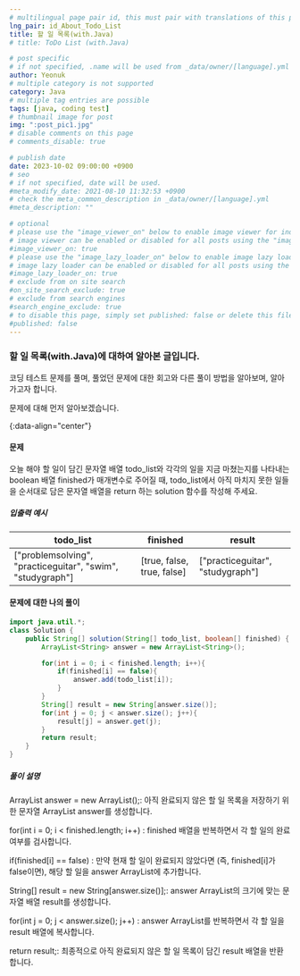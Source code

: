 ```yaml
---
# multilingual page pair id, this must pair with translations of this page. (This name must be unique)
lng_pair: id_About_Todo_List
title: 할 일 목록(with.Java)
# title: ToDo List (with.Java)

# post specific
# if not specified, .name will be used from _data/owner/[language].yml
author: Yeonuk
# multiple category is not supported
category: Java
# multiple tag entries are possible
tags: [java, coding test]
# thumbnail image for post
img: ":post_pic1.jpg"
# disable comments on this page
# comments_disable: true

# publish date
date: 2023-10-02 09:00:00 +0900
# seo
# if not specified, date will be used.
#meta_modify_date: 2021-08-10 11:32:53 +0900
# check the meta_common_description in _data/owner/[language].yml
#meta_description: ""

# optional
# please use the "image_viewer_on" below to enable image viewer for individual pages or posts (_posts/ or [language]/_posts folders).
# image viewer can be enabled or disabled for all posts using the "image_viewer_posts: true" setting in _data/conf/main.yml.
#image_viewer_on: true
# please use the "image_lazy_loader_on" below to enable image lazy loader for individual pages or posts (_posts/ or [language]/_posts folders).
# image lazy loader can be enabled or disabled for all posts using the "image_lazy_loader_posts: true" setting in _data/conf/main.yml.
#image_lazy_loader_on: true
# exclude from on site search
#on_site_search_exclude: true
# exclude from search engines
#search_engine_exclude: true
# to disable this page, simply set published: false or delete this file
#published: false
---
```


<!-- outline-start -->

### 할 일 목록(with.Java)에 대하여 알아본 글입니다.

코딩 테스트 문제를 풀며, 풀었던 문제에 대한 회고와 다른 풀이 방법을 알아보며, 알아가고자 합니다.

문제에 대해 먼저 알아보겠습니다.

{:data-align="center"}

<!-- outline-end -->

#### 문제

오늘 해야 할 일이 담긴 문자열 배열 todo_list와 각각의 일을 지금 마쳤는지를 나타내는 boolean 배열 finished가 매개변수로 주어질 때, todo_list에서 아직 마치지 못한 일들을 순서대로 담은 문자열 배열을 return 하는 solution 함수를 작성해 주세요.

##### 입출력 예시

| todo_list                                                  | finished                   | result                           |
| ---------------------------------------------------------- | -------------------------- | -------------------------------- |
| ["problemsolving", "practiceguitar", "swim", "studygraph"] | [true, false, true, false] | ["practiceguitar", "studygraph"] |

<!-- | start_num | end_num | result |
| --------- | ------- | ------ |
| 10        | 3       | 0      | -->

#### 문제에 대한 나의 풀이

```java
import java.util.*;
class Solution {
    public String[] solution(String[] todo_list, boolean[] finished) {
        ArrayList<String> answer = new ArrayList<String>();

        for(int i = 0; i < finished.length; i++){
            if(finished[i] == false){
                answer.add(todo_list[i]);
            }
        }
        String[] result = new String[answer.size()];
        for(int j = 0; j < answer.size(); j++){
            result[j] = answer.get(j);
        }
        return result;
    }
}
```

##### 풀이 설명

ArrayList<String> answer = new ArrayList<String>();: 아직 완료되지 않은 할 일 목록을 저장하기 위한 문자열 ArrayList answer를 생성합니다.

for(int i = 0; i < finished.length; i++) : finished 배열을 반복하면서 각 할 일의 완료 여부를 검사합니다.

if(finished[i] == false) : 만약 현재 할 일이 완료되지 않았다면 (즉, finished[i]가 false이면), 해당 할 일을 answer ArrayList에 추가합니다.

String[] result = new String[answer.size()];: answer ArrayList의 크기에 맞는 문자열 배열 result를 생성합니다.

for(int j = 0; j < answer.size(); j++) : answer ArrayList를 반복하면서 각 할 일을 result 배열에 복사합니다.

return result;: 최종적으로 아직 완료되지 않은 할 일 목록이 담긴 result 배열을 반환합니다.
